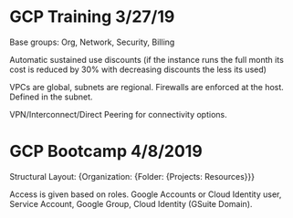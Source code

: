 # GCP Training 3/27/19

Base groups: Org, Network, Security, Billing

Automatic sustained use discounts (if the instance runs the full month its cost is reduced by 30% with decreasing discounts the less its used)

VPCs are global, subnets are regional. Firewalls are enforced at the host. Defined in the subnet.

VPN/Interconnect/Direct Peering for connectivity options.

# GCP Bootcamp 4/8/2019

Structural Layout: {Organization: {Folder: {Projects: Resources}}}

Access is given based on roles. Google Accounts or Cloud Identity user, Service Account, Google Group, Cloud Identity (GSuite Domain). 

